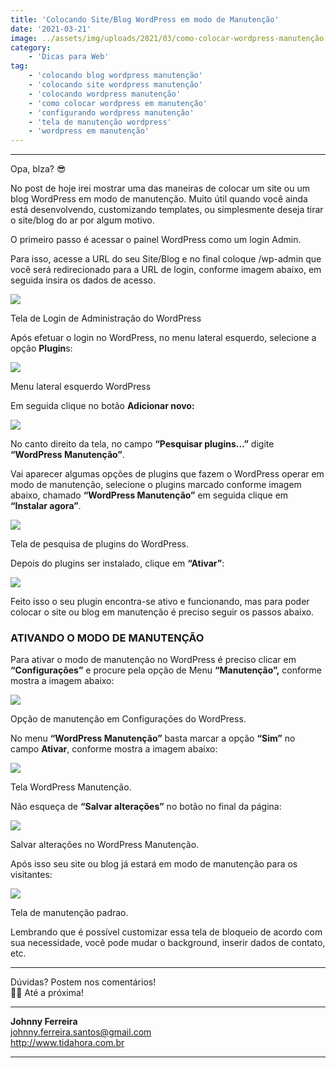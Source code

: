 ```yaml
---
title: 'Colocando Site/Blog WordPress em modo de Manutenção'
date: '2021-03-21'
image: ../assets/img/uploads/2021/03/como-colocar-wordpress-manutenção.jpg
category:
    - 'Dicas para Web'
tag:
    - 'colocando blog wordpress manutenção'
    - 'colocando site wordpress manutenção'
    - 'colocando wordpress manutenção'
    - 'como colocar wordpress em manutenção'
    - 'configurando wordpress manutenção'
    - 'tela de manutenção wordpress'
    - 'wordpress em manutenção'
---
```


- - - - - -


Opa, blza? 😎 

No post de hoje irei mostrar uma das maneiras de colocar um site ou um blog WordPress em modo de manutenção. Muito útil quando você ainda está desenvolvendo, customizando templates, ou simplesmente deseja tirar o site/blog do ar por algum motivo.

O primeiro passo é acessar o painel WordPress como um login Admin.

Para isso, acesse a URL do seu Site/Blog e no final coloque /wp-admin que você será redirecionado para a URL de login, conforme imagem abaixo, em seguida insira os dados de acesso.

![](../assets/img/uploads/2021/03/image.png)

Tela de Login de Administração do WordPress

Após efetuar o login no WordPress, no menu lateral esquerdo, selecione a opção **Plugin**s:

![](../assets/img/uploads/2021/03/Screen-Shot-2021-03-21-at-16.49.40.png)

Menu lateral esquerdo WordPress

Em seguida clique no botão **Adicionar novo:**

![](../assets/img/uploads/2021/03/image-1.png)

No canto direito da tela, no campo **“Pesquisar plugins…”** digite **“WordPress Manutenção”**.

Vai aparecer algumas opções de plugins que fazem o WordPress operar em modo de manutenção, selecione o plugins marcado conforme imagem abaixo, chamado **“WordPress Manutenção”** em seguida clique em **“Instalar agora”**.  

![](../assets/img/uploads/2021/03/image-2-1024x584.png)

Tela de pesquisa de plugins do WordPress.

Depois do plugins ser instalado, clique em **“Ativar”**:

![](../assets/img/uploads/2021/03/Screen-Shot-2021-03-21-at-16.57.15.png)

Feito isso o seu plugin encontra-se ativo e funcionando, mas para poder colocar o site ou blog em manutenção é preciso seguir os passos abaixo.

### ATIVANDO O MODO DE MANUTENÇÃO

Para ativar o modo de manutenção no WordPress é preciso clicar em **“Configurações”** e procure pela opção de Menu **“Manutenção”,** conforme mostra a imagem abaixo:

![](../assets/img/uploads/2021/03/Screen-Shot-2021-03-21-at-16.59.52.png)

Opção de manutenção em Configurações do WordPress.

No menu **“WordPress Manutenção”**  basta marcar a opção **“Sim”** no campo **Ativar**, conforme mostra a imagem abaixo:

![](../assets/img/uploads/2021/03/Screen-Shot-2021-03-21-at-17.02.35-1024x581.png)

Tela WordPress Manutenção.

Não esqueça de **“Salvar alterações”** no botão no final da página:

![](../assets/img/uploads/2021/03/image-4.png)

Salvar alterações no WordPress Manutenção.

Após isso seu site ou blog já estará em modo de manutenção para os visitantes:

![](../assets/img/uploads/2021/03/image-6-1024x546.png)

Tela de manutenção padrao.

Lembrando que é possível customizar essa tela de bloqueio de acordo com sua necessidade, você pode mudar o background, inserir dados de contato, etc.

- - - - - -

Dúvidas? Postem nos comentários!  
👋🏼 Até a próxima!

- - - - - -

**Johnny Ferreira**  
<johnny.ferreira.santos@gmail.com>  
<http://www.tidahora.com.br>

- - - - - -